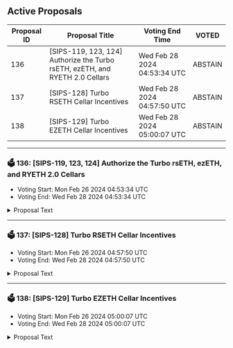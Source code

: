 ## Active Proposals

| Proposal ID | Proposal Title | Voting End Time | VOTED |
|-------------|----------------|-----------------|-------|
| 136 | [SIPS-119, 123, 124] Authorize the Turbo rsETH, ezETH, and RYETH 2.0 Cellars | Wed Feb 28 2024 04:53:34 UTC | ABSTAIN |
| 137 | [SIPS-128] Turbo RSETH Cellar Incentives | Wed Feb 28 2024 04:57:50 UTC | ABSTAIN |
| 138 | [SIPS-129] Turbo EZETH Cellar Incentives | Wed Feb 28 2024 05:00:07 UTC | ABSTAIN |

---

### 🗳 136: [SIPS-119, 123, 124] Authorize the Turbo rsETH, ezETH, and RYETH 2.0 Cellars
- Voting Start: Mon Feb 26 2024 04:53:34 UTC
- Voting End: Wed Feb 28 2024 04:53:34 UTC

<details>
<summary>Proposal Text</summary>
 
This proposal is for the authorization of the Turbo rsETH, Turbo ezETH, and RYETH 2.0 Cellars. The strategy for the cellars is provided by Seven Seas Capital.nnMore information about the strategies can be found in the original forum posts:nnhttps://community.sommelier.finance/t/sips-119-upcoming-real-yield-eth-2-0-proposal/1266nhttps://community.sommelier.finance/t/sips-123-upcoming-turbo-rseth-proposal/1270/2nhttps://community.sommelier.finance/t/sips-124-upcoming-turbo-ezeth-proposal/1271/2nnIf approved, the chain will accept signed function calls submitted to the cellar contracts from the strategy provider.nn-------------------------------------------------------------------nnName: Turbo RSETHnCellar share token: TurboRSETHnPlatform fee: 1%(0.85% for strategy provider + 0.15% for protocol)nPerformance fee: 20% (17% for strategy provider + 3% for protocol)nStrategy providers: Seven Seas CapitalnCellar address: 0x1dffb366b5c5A37A12af2C127F31e8e0ED86BDbenEtherscan: https://etherscan.io/address/0x1dffb366b5c5A37A12af2C127F31e8e0ED86BDbenSource: https://github.com/PeggyJV/cellar-contracts/blob/main/src/base/Cellar.solnAudits (Macro): https://0xmacro.com/library/audits/sommelier-14.htmlnn-------------------------------------------------------------------nnName: Turbo EZETHnCellar share token: TurboEZETHnPlatform fee: 1%(0.85% for strategy provider + 0.15% for protocol)nPerformance fee: 20% (17% for strategy provider + 3% for protocol)nStrategy providers: Seven Seas CapitalnCellar address: 0x27500De405a3212D57177A789E30bb88b0AdbeC5nEtherscan: https://etherscan.io/address/0x27500De405a3212D57177A789E30bb88b0AdbeC5nSource: https://github.com/PeggyJV/cellar-contracts/blob/main/src/base/Cellar.solnAudits (Macro): https://0xmacro.com/library/audits/sommelier-14.htmlnn-------------------------------------------------------------------nnName: Real Yield ETHnCellar share token: RYETHnPlatform fee: 1%(0.85% for strategy provider + 0.15% for protocol)nPerformance fee: 20% (17% for strategy provider + 3% for protocol)nStrategy providers: Seven Seas CapitalnCellar address: 0xC47bB288178Ea40bF520a91826a3DEE9e0DbFA4CnEtherscan: https://etherscan.io/address/0xC47bB288178Ea40bF520a91826a3DEE9e0DbFA4CnSource: https://github.com/PeggyJV/cellar-contracts/blob/main/src/base/Cellar.solnAudits (Macro): https://0xmacro.com/library/audits/sommelier-14.html
</details>

---

### 🗳 137: [SIPS-128] Turbo RSETH Cellar Incentives
- Voting Start: Mon Feb 26 2024 04:57:50 UTC
- Voting End: Wed Feb 28 2024 04:57:50 UTC

<details>
<summary>Proposal Text</summary>
 
This proposal is intended to authorize a one-time transfer of 100,000 SOMM from the community pool to the CellarStaking contract, which is used to incentivize Turbo RSETH cellar depositors on Ethereum Mainnet.nnSee the corresponding forum post for more details: https://community.sommelier.finance/t/sips-128-upcoming-turbo-rseth-liquidity-mining-incentives-proposal/1278
</details>

---

### 🗳 138: [SIPS-129] Turbo EZETH Cellar Incentives
- Voting Start: Mon Feb 26 2024 05:00:07 UTC
- Voting End: Wed Feb 28 2024 05:00:07 UTC

<details>
<summary>Proposal Text</summary>
 
This proposal is intended to authorize a one-time transfer of 100,000 SOMM from the community pool to the CellarStaking contract, which is used to incentivize Turbo EZETH cellar depositors on Ethereum Mainnet.nnSee the corresponding forum post for more details: https://community.sommelier.finance/t/sips-129-upcoming-turbo-ezeth-liquidity-mining-incentives-proposal/1279
</details>
